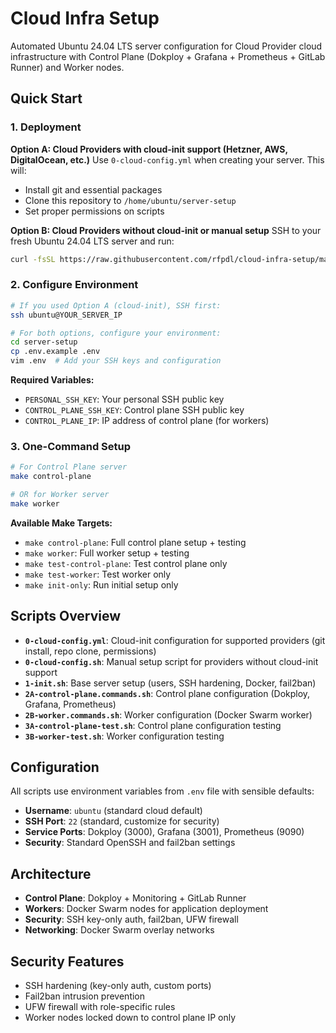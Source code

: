 # Cloud Infra Setup

Automated Ubuntu 24.04 LTS server configuration for Cloud Provider cloud infrastructure with Control Plane (Dokploy + Grafana + Prometheus + GitLab Runner) and Worker nodes.

## Quick Start

### 1. Deployment

**Option A: Cloud Providers with cloud-init support (Hetzner, AWS, DigitalOcean, etc.)**
Use `0-cloud-config.yml` when creating your server. This will:
- Install git and essential packages
- Clone this repository to `/home/ubuntu/server-setup`
- Set proper permissions on scripts

**Option B: Cloud Providers without cloud-init or manual setup**
SSH to your fresh Ubuntu 24.04 LTS server and run:
```bash
curl -fsSL https://raw.githubusercontent.com/rfpdl/cloud-infra-setup/main/0-cloud-config.sh | sudo bash
```

### 2. Configure Environment
```bash
# If you used Option A (cloud-init), SSH first:
ssh ubuntu@YOUR_SERVER_IP

# For both options, configure your environment:
cd server-setup
cp .env.example .env
vim .env  # Add your SSH keys and configuration
```

**Required Variables:**
- `PERSONAL_SSH_KEY`: Your personal SSH public key
- `CONTROL_PLANE_SSH_KEY`: Control plane SSH public key
- `CONTROL_PLANE_IP`: IP address of control plane (for workers)

### 3. One-Command Setup
```bash
# For Control Plane server
make control-plane

# OR for Worker server
make worker
```

**Available Make Targets:**
- `make control-plane`: Full control plane setup + testing
- `make worker`: Full worker setup + testing  
- `make test-control-plane`: Test control plane only
- `make test-worker`: Test worker only
- `make init-only`: Run initial setup only

## Scripts Overview

- **`0-cloud-config.yml`**: Cloud-init configuration for supported providers (git install, repo clone, permissions)
- **`0-cloud-config.sh`**: Manual setup script for providers without cloud-init support
- **`1-init.sh`**: Base server setup (users, SSH hardening, Docker, fail2ban)
- **`2A-control-plane.commands.sh`**: Control plane configuration (Dokploy, Grafana, Prometheus)
- **`2B-worker.commands.sh`**: Worker configuration (Docker Swarm worker)
- **`3A-control-plane-test.sh`**: Control plane configuration testing
- **`3B-worker-test.sh`**: Worker configuration testing

## Configuration

All scripts use environment variables from `.env` file with sensible defaults:

- **Username**: `ubuntu` (standard cloud default)
- **SSH Port**: `22` (standard, customize for security)
- **Service Ports**: Dokploy (3000), Grafana (3001), Prometheus (9090)
- **Security**: Standard OpenSSH and fail2ban settings

## Architecture

- **Control Plane**: Dokploy + Monitoring + GitLab Runner
- **Workers**: Docker Swarm nodes for application deployment
- **Security**: SSH key-only auth, fail2ban, UFW firewall
- **Networking**: Docker Swarm overlay networks

## Security Features

- SSH hardening (key-only auth, custom ports)
- Fail2ban intrusion prevention
- UFW firewall with role-specific rules
- Worker nodes locked down to control plane IP only